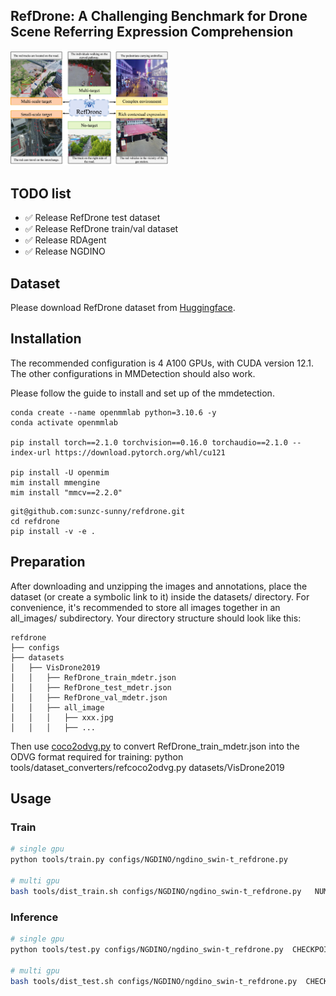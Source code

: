 
<p align="center">
  <h2/> RefDrone: A Challenging Benchmark for Drone Scene Referring Expression Comprehension</h2>
</p>

<img width="50%" src="./fig/intro.jpg" />

## TODO list
- ✅ Release RefDrone test dataset
- ✅ Release RefDrone train/val dataset
- ✅ Release RDAgent
- ✅ Release NGDINO


## Dataset
Please download RefDrone dataset from [Huggingface](https://huggingface.co/datasets/sunzc-sunny/RefDrone).

## Installation
The recommended configuration is 4 A100 GPUs, with CUDA version 12.1. The other configurations in MMDetection should also work.

Please follow the guide to install and set up of the mmdetection. 
```
conda create --name openmmlab python=3.10.6 -y
conda activate openmmlab

pip install torch==2.1.0 torchvision==0.16.0 torchaudio==2.1.0 --index-url https://download.pytorch.org/whl/cu121

pip install -U openmim
mim install mmengine
mim install "mmcv==2.2.0"
```

```
git@github.com:sunzc-sunny/refdrone.git
cd refdrone
pip install -v -e .
```

## Preparation
After downloading and unzipping the images and annotations, place the dataset (or create a symbolic link to it) inside the datasets/ directory. For convenience, it's recommended to store all images together in an all_images/ subdirectory. Your directory structure should look like this:
```
refdrone
├── configs
├── datasets
│   ├── VisDrone2019
│   │   ├── RefDrone_train_mdetr.json
│   │   ├── RefDrone_test_mdetr.json
│   │   ├── RefDrone_val_mdetr.json
│   │   ├── all_image
│   │   │   ├── xxx.jpg
│   │   │   ├── ...
```

Then use [coco2odvg.py](../../tools/dataset_converters/coco2odvg.py) to convert RefDrone_train_mdetr.json into the ODVG format required for training:
python tools/dataset_converters/refcoco2odvg.py datasets/VisDrone2019

## Usage

### Train
```bash
# single gpu
python tools/train.py configs/NGDINO/ngdino_swin-t_refdrone.py 

# multi gpu
bash tools/dist_train.sh configs/NGDINO/ngdino_swin-t_refdrone.py   NUM_GPUs
```

### Inference

```bash
# single gpu
python tools/test.py configs/NGDINO/ngdino_swin-t_refdrone.py  CHECKPOINT

# multi gpu
bash tools/dist_test.sh configs/NGDINO/ngdino_swin-t_refdrone.py  CHECKPOINT NUM_GPUs
```



